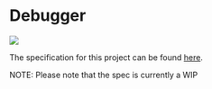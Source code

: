 # Debugger

![](https://github.com/jcortezzo/Debugger/blob/master/Debugger/GitHub%20meta/ipl%20kevin.png)

The specification for this project can be found [here](https://docs.google.com/document/d/1F7sUqnGSC0FyZKbLtP2ytdAO1JTVb2P9w8xDf7ZusBQ/edit?usp=sharing).

NOTE: Please note that the spec is currently a WIP
